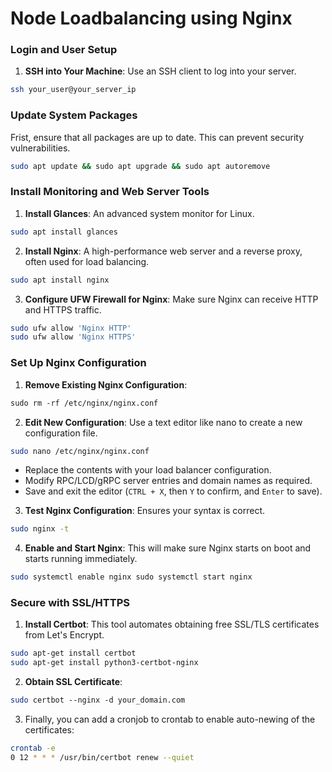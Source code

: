 # Node Loadbalancing using Nginx

### **Login and User Setup**

1. **SSH into Your Machine**: Use an SSH client to log into your server.

```bash
ssh your_user@your_server_ip
```

### **Update System Packages**

Frist, ensure that all packages are up to date. This can prevent security vulnerabilities.

```bash
sudo apt update && sudo apt upgrade && sudo apt autoremove
```

### **Install Monitoring and Web Server Tools**

1. **Install Glances**: An advanced system monitor for Linux.

```bash
sudo apt install glances
```

2. **Install Nginx**: A high-performance web server and a reverse proxy, often used for load balancing.

```bash
sudo apt install nginx
```

3. **Configure UFW Firewall for Nginx**: Make sure Nginx can receive HTTP and HTTPS traffic.

```bash
sudo ufw allow 'Nginx HTTP' 
sudo ufw allow 'Nginx HTTPS'
```

### **Set Up Nginx Configuration**

1. **Remove Existing Nginx Configuration**:

```bash
sudo rm -rf /etc/nginx/nginx.conf
```

2. **Edit New Configuration**: Use a text editor like nano to create a new configuration file.

```bash
sudo nano /etc/nginx/nginx.conf
```

* Replace the contents with your load balancer configuration.
* Modify RPC/LCD/gRPC server entries and domain names as required.
* Save and exit the editor (`CTRL + X`, then `Y` to confirm, and `Enter` to save).

3. **Test Nginx Configuration**: Ensures your syntax is correct.

```bash
sudo nginx -t
```

4. **Enable and Start Nginx**: This will make sure Nginx starts on boot and starts running immediately.

```bash
sudo systemctl enable nginx sudo systemctl start nginx
```

### **Secure with SSL/HTTPS**

1. **Install Certbot**: This tool automates obtaining free SSL/TLS certificates from Let's Encrypt.

```bash
sudo apt-get install certbot 
sudo apt-get install python3-certbot-nginx
```

2. **Obtain SSL Certificate**:

```bash
sudo certbot --nginx -d your_domain.com
```

3. Finally, you can add a cronjob to crontab to enable auto-newing of the certificates:

```bash
crontab -e
0 12 * * * /usr/bin/certbot renew --quiet
```

